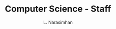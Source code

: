 ---
layout: profile
fname: V. Lakshmi
lname: Narasimhan
prefix: Prof
name: Prof. V. Lakshmi Narasimhan
department: Computer Science
title: Computer Science - Staff
position: Full Professor
subtitle: L. Narasimhan
qualification: B.Sc., B.E., M.E., Ph.D., GCM, CELD, P.E
office: Block 232, Office XXX
email: XXXX@mopipi.ub.bw
phone: 355-XXXX
img: csteam_ln.png

bio: Prof. Lakshmi Narasimhan is presently a full professor of Computer Science at the University of Botswana. He has published over 380 papers in the areas of Software Engineering, Sensor Networks, Cloud Computing and Information Engineering and on related case studies extensively.  In particular, his research interests are in IoT, parallel and distributed computing, software testing, data mining, Software process, asset management systems and Standards, sensor networks, Big data, Cloud computing and information management & fusion and their extensive case studies and performance evaluations.  His papers have appeared in such archival journals as the various IEEE Transactions and IEE Proceedings. He has also been the technical chair of six international conferences and has been on the technical panel of over 80 leading International Conferences.  Lakshmi has won competitive research funding to the tune of US$8 million. He has consulted to a number of industries and educational institutions on various IT and Software Engineering projects, including Boeing Aerospace and DoD of Australia and USA. Prof. Narasimhan is a Senior Member of the IEEE & ACM, Fellow of ACS, IEAust (Australia) and IEE (UK). He is a Technical Member of various Standards bodies such as, ISO, ANSI and IEEE. Prof. Narasimhan is an IEEE Distinguished Visitor and an ACM Distinguished Speaker.

areas:
- Software Development Methodology
- Software engineering principles and practice
- Embedded Systems Engineering
- Research Methodology
- Ethical Issues in Computing and Software Engineering
- Project Management
- Distributed object computing
-  operating systems
- Software Metrics and Quality Assurance
research:
- Wireless sensor networks
- Cloud computing
- Big data 
- Enterprise architectures
- Software Test Data Generation
-  Metrics, Software Comprehension and CBSE
- Genderization Issues in Computing and Software Engineering
- Petri net Theory and Modelling of Systems 
- Timeout Batching Arbitration Techniques
- Medical Gaming Technologies
- Performance Meta Modeling of Algorithms and Parallel Computer Architectures
- Research on Dynamic Load Balancing using Interval Arithmetic
- Research on Scheduling using Artificial Neural Networks
- Parallel and distributed scheduling
- Information Management and Exploitation for Intelligence Applications
- Multimedia and Geospatial Information Systems
- Event algebra system




publications: ""

professional: 
- "Conference Chair for the International Conference on Advances in Computing, Communication and Information Science (ACCIS-14), Cochin,India, 26-28, June 2014."
- Editor-in-Chief, International Journal of Advances In Engineering and Applied Science, 2014-current
community:
- Executive committee member of 4EB Radio Broadcasting Station for Tamil Language Programming, 1991-95.
- Technical member and assessor of the ESRL/DSTO Research & Technology Awards Committee, 1998-2000.
- Member of the DSTO-ADF Strategic Planning and Policy Committee on Technology, 1999-2000.
- Chair and Member of various Selection Panels for Research Scientists and Senior Research Scientists, 1995-2000.
-  Chair and Member of various Promotion Panels Senior Research Scientists, Research Scientists and Various cadres of Professional Officers, 1995-2000.
- Member Australian Defense-DSTO Futures Technology Forum, 1998-2000.
- Consultant through the World Bank to Bundung Institute of Technology (ITB), Indonesia, 2004 – Educational Programs in Computer Science and Software Engineering.
- Executive Committee Member, IEEE NSW Section, Australia, 2004 - current.
- ABET and SACS Program Accreditation Committee Chair, 2008-2009.
- Program Evaluator for Computer Science, ABET (Accreditation Board for Engineering and Technology), USA, 2008-current.
- Director (non-remunerating), Asthagiri Herbal Research Foundation, Chennai-96, India.

---